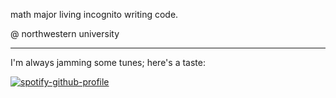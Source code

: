 math major living incognito writing code.

@ northwestern university

---

I'm always jamming some tunes; here's a taste:

[![spotify-github-profile](https://spotify-github-profile.vercel.app/api/view?uid=elinate91&cover_image=true&theme=compact)](https://github.com/kittinan/spotify-github-profile)


